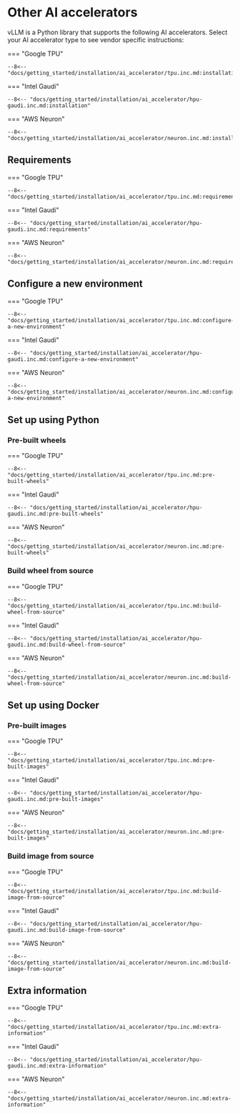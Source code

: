 # Other AI accelerators

vLLM is a Python library that supports the following AI accelerators. Select your AI accelerator type to see vendor specific instructions:

=== "Google TPU"

    --8<-- "docs/getting_started/installation/ai_accelerator/tpu.inc.md:installation"

=== "Intel Gaudi"

    --8<-- "docs/getting_started/installation/ai_accelerator/hpu-gaudi.inc.md:installation"

=== "AWS Neuron"

    --8<-- "docs/getting_started/installation/ai_accelerator/neuron.inc.md:installation"

## Requirements

=== "Google TPU"

    --8<-- "docs/getting_started/installation/ai_accelerator/tpu.inc.md:requirements"

=== "Intel Gaudi"

    --8<-- "docs/getting_started/installation/ai_accelerator/hpu-gaudi.inc.md:requirements"

=== "AWS Neuron"

    --8<-- "docs/getting_started/installation/ai_accelerator/neuron.inc.md:requirements"

## Configure a new environment

=== "Google TPU"

    --8<-- "docs/getting_started/installation/ai_accelerator/tpu.inc.md:configure-a-new-environment"

=== "Intel Gaudi"

    --8<-- "docs/getting_started/installation/ai_accelerator/hpu-gaudi.inc.md:configure-a-new-environment"

=== "AWS Neuron"

    --8<-- "docs/getting_started/installation/ai_accelerator/neuron.inc.md:configure-a-new-environment"

## Set up using Python

### Pre-built wheels

=== "Google TPU"

    --8<-- "docs/getting_started/installation/ai_accelerator/tpu.inc.md:pre-built-wheels"

=== "Intel Gaudi"

    --8<-- "docs/getting_started/installation/ai_accelerator/hpu-gaudi.inc.md:pre-built-wheels"

=== "AWS Neuron"

    --8<-- "docs/getting_started/installation/ai_accelerator/neuron.inc.md:pre-built-wheels"

### Build wheel from source

=== "Google TPU"

    --8<-- "docs/getting_started/installation/ai_accelerator/tpu.inc.md:build-wheel-from-source"

=== "Intel Gaudi"

    --8<-- "docs/getting_started/installation/ai_accelerator/hpu-gaudi.inc.md:build-wheel-from-source"

=== "AWS Neuron"

    --8<-- "docs/getting_started/installation/ai_accelerator/neuron.inc.md:build-wheel-from-source"

## Set up using Docker

### Pre-built images

=== "Google TPU"

    --8<-- "docs/getting_started/installation/ai_accelerator/tpu.inc.md:pre-built-images"

=== "Intel Gaudi"

    --8<-- "docs/getting_started/installation/ai_accelerator/hpu-gaudi.inc.md:pre-built-images"

=== "AWS Neuron"

    --8<-- "docs/getting_started/installation/ai_accelerator/neuron.inc.md:pre-built-images"

### Build image from source

=== "Google TPU"

    --8<-- "docs/getting_started/installation/ai_accelerator/tpu.inc.md:build-image-from-source"

=== "Intel Gaudi"

    --8<-- "docs/getting_started/installation/ai_accelerator/hpu-gaudi.inc.md:build-image-from-source"

=== "AWS Neuron"

    --8<-- "docs/getting_started/installation/ai_accelerator/neuron.inc.md:build-image-from-source"

## Extra information

=== "Google TPU"

    --8<-- "docs/getting_started/installation/ai_accelerator/tpu.inc.md:extra-information"

=== "Intel Gaudi"

    --8<-- "docs/getting_started/installation/ai_accelerator/hpu-gaudi.inc.md:extra-information"

=== "AWS Neuron"

    --8<-- "docs/getting_started/installation/ai_accelerator/neuron.inc.md:extra-information"

